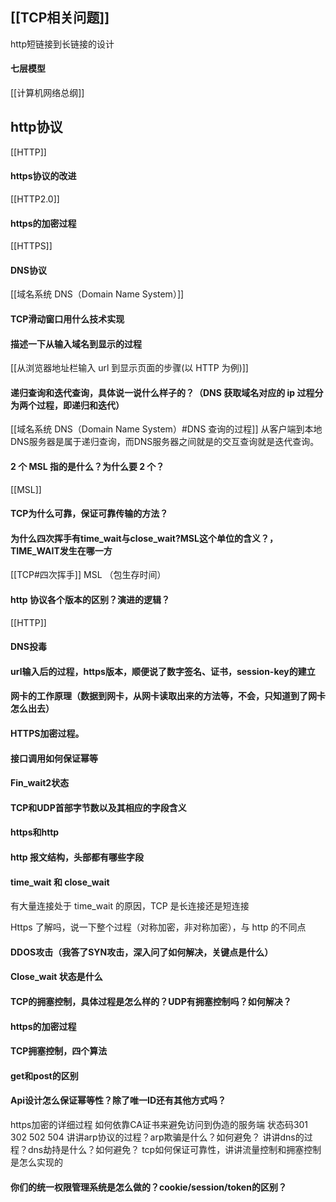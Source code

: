 ## [[TCP相关问题]]
http短链接到长链接的设计
#### 七层模型
[[计算机网络总纲]]

## http协议
[[HTTP]]
#### https协议的改进
[[HTTP2.0]]
#### https的加密过程
[[HTTPS]]


#### DNS协议 
[[域名系统 DNS（Domain Name System）]]
#### TCP滑动窗口用什么技术实现 
#### 描述一下从输入域名到显示的过程
[[从浏览器地址栏输入 url 到显示页面的步骤(以 HTTP 为例)]]
#### 递归查询和迭代查询，具体说一说什么样子的？（DNS 获取域名对应的 ip 过程分为两个过程，即递归和迭代）
[[域名系统 DNS（Domain Name System）#DNS 查询的过程]]
从客户端到本地DNS服务器是属于递归查询，而DNS服务器之间就是的交互查询就是迭代查询。
#### 2 个 MSL 指的是什么？为什么要 2 个？
[[MSL]]
#### TCP为什么可靠，保证可靠传输的方法？
#### 为什么四次挥手有time_wait与close_wait?MSL这个单位的含义？，TIME_WAIT发生在哪一方 
[[TCP#四次挥手]]
MSL （包生存时间）
#### http 协议各个版本的区别？演进的逻辑？
[[HTTP]]

####  DNS投毒

#### url输入后的过程，https版本，顺便说了数字签名、证书，session-key的建立

#### 网卡的工作原理（数据到网卡，从网卡读取出来的方法等，不会，只知道到了网卡怎么出去）



#### HTTPS加密过程。


#### 接口调用如何保证幂等 

####  Fin_wait2状态 
 #### TCP和UDP首部字节数以及其相应的字段含义 
 

 
 #### https和http

 
 #### http 报文结构，头部都有哪些字段
 
 #### time_wait 和 close_wait 

有大量连接处于 time_wait 的原因，TCP 是长连接还是短连接

Https 了解吗，说一下整个过程（对称加密，非对称加密），与 http 的不同点

#### DDOS攻击（我答了SYN攻击，深入问了如何解决，关键点是什么）


#### Close_wait 状态是什么

#### TCP的拥塞控制，具体过程是怎么样的？UDP有拥塞控制吗？如何解决？

#### https的加密过程

####  TCP拥塞控制，四个算法

#### get和post的区别 


####  Api设计怎么保证幂等性？除了唯一ID还有其他方式吗？

https加密的详细过程
如何依靠CA证书来避免访问到伪造的服务端
状态码301 302 502 504
讲讲arp协议的过程？arp欺骗是什么？如何避免？
讲讲dns的过程？dns劫持是什么？如何避免？
tcp如何保证可靠性，讲讲流量控制和拥塞控制是怎么实现的

#### 你们的统一权限管理系统是怎么做的？cookie/session/token的区别？ 